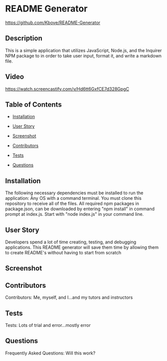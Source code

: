 # README Generator
https://github.com/Kbove/README-Generator
    
## Description
This is a simple application that utilizes JavaScript, Node.js, and the Inquirer NPM package to in order to take user input, format it, and write a markdown file.

## Video 
https://watch.screencastify.com/v/Hd6tt6GxfCE7d328GpgC
    
## Table of Contents
    
* [Installation](#Installation)
    
* [User Story](#Usage)

* [Screenshot](#Screenshot)
    
* [Contributors](#Contributors)
    
* [Tests](#Tests)
    
* [Questions](#Question)
    
## Installation <a id="Installation"></a>
The following necessary dependencies must be installed to run the application: Any OS with a command terminal. You must clone this repository to receive all of the files. All required npm packages in package.json, can be downloaded by entering "npm install" in command prompt at index.js. Start with "node index.js" in your command line.
    
## User Story <a id="Usage"></a>
Developers spend a lot of time creating, testing, and debugging applications. This README generator will save them time by allowing them to create README's without having to start from scratch

## Screenshot <a id="Screenshot"></a>

    
## Contributors <a id="Contributors"></a>
Contributors: Me, myself, and I...and my tutors and instructors
    
## Tests <a id="Tests"></a>
Tests: Lots of trial and error...mostly error
    
## Questions <a id="Question"></a>
Frequently Asked Questions: Will this work?
    

